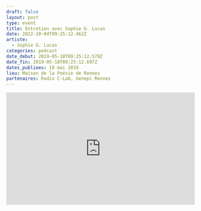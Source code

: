 ```yaml
---
draft: false
layout: post
type: event
title: Entretien avec Sophie G. Lucas
date: 2022-10-04T09:25:12.462Z
artiste:
  - Sophie G. Lucas
categories: podcast
date_debut: 2019-05-18T09:25:12.578Z
date_fin: 2019-05-18T09:25:12.697Z
dates_publiees: 18 mai 2019
lieu: Maison de la Poésie de Rennes
partenaires: Radio C-Lab, Genepi Rennes
---
```

<iframe width="100%" height="300" scrolling="no" frameborder="no" allow="autoplay" src="https://w.soundcloud.com/player/?url=https%3A//api.soundcloud.com/tracks/624120795&color=%23ff5500&auto_play=false&hide_related=false&show_comments=true&show_user=true&show_reposts=false&show_teaser=true&visual=true"></iframe>